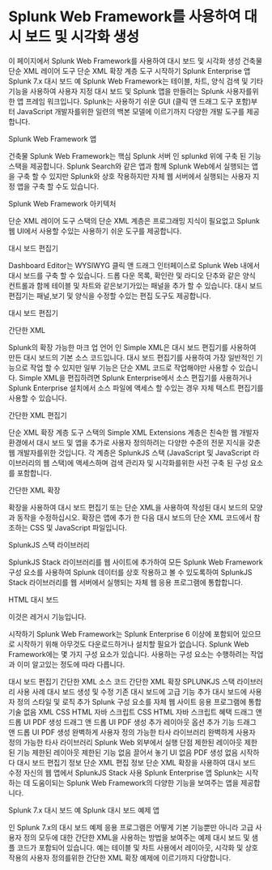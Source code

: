 # Splunk Web Framework를 사용하여 대시 보드 및 시각화 생성
이 페이지에서
Splunk Web Framework를 사용하여 대시 보드 및 시각화 생성
건축물
단순 XML 레이어 도구
단순 XML 확장 계층 도구
시작하기
Splunk Enterprise 앱
Splunk 7.x 대시 보드 예
Splunk Web Framework는 테이블, 차트, 양식 검색 및 기타 기능을 사용하여 사용자 지정 대시 보드 및 Splunk 앱을 만들려는 Splunk 사용자를위한 앱 프레임 워크입니다. Splunk는 사용하기 쉬운 GUI (클릭 앤 드래그 도구 포함)부터 JavaScript 개발자를위한 일련의 백본 모델에 이르기까지 다양한 개발 도구를 제공합니다.

Splunk Web Framework 앱

건축물
Splunk Web Framework는 핵심 Splunk 서버 인 splunkd 위에 구축 된 기능 스택을 제공합니다. Splunk Search와 같은 앱과 함께 Splunk Web에서 실행되는 앱을 구축 할 수 있지만 Splunk와 상호 작용하지만 자체 웹 서버에서 실행되는 사용자 지정 앱을 구축 할 수도 있습니다.

Splunk Web Framework 아키텍처

단순 XML 레이어 도구
스택의 단순 XML 계층은 프로그래밍 지식이 필요없고 Splunk 웹 UI에서 사용할 수있는 사용하기 쉬운 도구를 제공합니다.

대시 보드 편집기

Dashboard Editor는 WYSIWYG 클릭 앤 드래그 인터페이스로 Splunk Web 내에서 대시 보드를 구축 할 수 있습니다. 드롭 다운 목록, 확인란 및 라디오 단추와 같은 양식 컨트롤과 함께 테이블 및 차트와 같은보기가있는 패널을 추가 할 수 있습니다. 대시 보드 편집기는 패널,보기 및 양식을 수정할 수있는 편집 도구도 제공합니다.

대시 보드 편집기

간단한 XML

Splunk의 확장 가능한 마크 업 언어 인 Simple XML은 대시 보드 편집기를 사용하여 만든 대시 보드의 기본 소스 코드입니다. 대시 보드 편집기를 사용하여 가장 일반적인 기능으로 작업 할 수 있지만 일부 기능은 단순 XML 코드로 작업해야만 사용할 수 있습니다.
Simple XML을 편집하려면 Splunk Enterprise에서 소스 편집기를 사용하거나 Splunk Enterprise 설치에서 소스 파일에 액세스 할 수있는 경우 자체 텍스트 편집기를 사용할 수 있습니다.

간단한 XML 편집기

단순 XML 확장 계층 도구
스택의 Simple XML Extensions 계층은 친숙한 웹 개발자 환경에서 대시 보드 및 앱을 추가로 사용자 정의하려는 다양한 수준의 전문 지식을 갖춘 웹 개발자를위한 것입니다. 각 계층은 SplunkJS 스택 (JavaScript 및 JavaScript 라이브러리의 웹 스택)에 액세스하며 검색 관리자 및 시각화를위한 사전 구축 된 구성 요소를 포함합니다.

간단한 XML 확장

확장을 사용하여 대시 보드 편집기 또는 단순 XML을 사용하여 작성된 대시 보드의 모양과 동작을 수정하십시오. 확장은 앱에 추가 한 다음 대시 보드의 단순 XML 코드에서 참조하는 CSS 및 JavaScript 파일입니다.

SplunkJS 스택 라이브러리

SplunkJS Stack 라이브러리를 웹 사이트에 추가하여 모든 Splunk Web Framework 구성 요소를 사용하여 Splunk 데이터를 상호 작용하고 볼 수 있도록하여 SplunkJS Stack 라이브러리를 웹 서버에서 실행되는 자체 웹 응용 프로그램에 통합합니다.

HTML 대시 보드

이것은 레거시 기능입니다.

시작하기
Splunk Web Framework는 Splunk Enterprise 6 이상에 포함되어 있으므로 시작하기 위해 아무것도 다운로드하거나 설치할 필요가 없습니다. Splunk Web Framework에는 몇 가지 구성 요소가 있습니다. 사용하는 구성 요소는 수행하려는 작업과 이미 알고있는 정도에 따라 다릅니다.

대시 보드 편집기	간단한 XML 소스 코드	간단한 XML 확장	SPLUNKJS 스택 라이브러리
사용 사례	대시 보드 생성 및 수정	기존 대시 보드에 고급 기능 추가	대시 보드에 사용자 정의 스타일 및 로직 추가	Splunk 구성 요소를 자체 웹 사이트 응용 프로그램에 통합
기술	없음	XML	CSS
HTML
자바 스크립트	CSS
HTML
자바 스크립트
혜택	드래그 앤 드롭 UI
PDF 생성	드래그 앤 드롭 UI
PDF 생성
추가 레이아웃 옵션
추가 기능	드래그 앤 드롭 UI
PDF 생성
완벽하게 사용자 정의 가능한
타사 라이브러리	완벽하게 사용자 정의 가능한
타사 라이브러리
Splunk Web 외부에서 실행
단점	제한된 레이아웃
제한된 기능	제한된 레이아웃
제한된 기능	없음	끌어서 놓기 UI
없음 PDF 생성 없음
시작하다	대시 보드 편집기 정보	단순 XML 편집 정보	단순 XML 확장을 사용하여 대시 보드 수정	자신의 웹 앱에서 SplunkJS Stack 사용
Splunk Enterprise 앱
Splunk는 시작하는 데 도움이되는 Splunk Web Framework의 다양한 기능을 보여주는 앱을 제공합니다.

Splunk 7.x 대시 보드 예
Splunk 대시 보드 예제 앱

인 Splunk 7.x의 대시 보드 예제 응용 프로그램은 어떻게 기본 기능뿐만 아니라 고급 사용자 정의 모두에 대한 간단한 XML을 사용하는 방법을 보여주는 예제 대시 보드 및 샘플 코드가 포함되어 있습니다. 예는 테이블 및 차트 사용에서 레이아웃, 시각화 및 상호 작용의 사용자 정의를위한 간단한 XML 확장 예제에 이르기까지 다양합니다.

